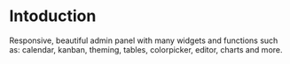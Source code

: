
# Intoduction

Responsive, beautiful admin panel with many widgets and functions such as: calendar, kanban, theming, tables, colorpicker, editor, charts and more.
